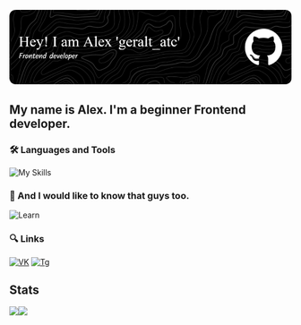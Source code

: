 ![Header](https://github.com/geraltAtc/geraltAtc/blob/main/assets/header.png)

## My name is Alex. I'm a beginner Frontend developer.

### 🛠 Languages and Tools
![My Skills](https://skillicons.dev/icons?i=js,html,css,ts,react,figma
)
### 📖 And I would like to know that guys too.
![Learn](https://skillicons.dev/icons?i=sass,tailwindcss,nodejs,nextjs,expressjs,mongodb
)

### 🔍 Links
[![VK](https://img.shields.io/badge/VK-282C34?logo=vk&logoColor=4F7DB3
)](https://vk.com/geralt_atc)
[![Tg](https://img.shields.io/badge/Tg-282C34?logo=telegram&logoColor=27A0D9
)](https://t.me/geralt_atc)

## Stats

<!-- [![geraltAtc's GitHub stats](https://github-readme-stats.vercel.app/api?username=geraltAtc)](https://github.com/anuraghazra/github-readme-stats
)

![Top Langs](https://github-readme-stats.vercel.app/api/top-langs/?username=geraltAtc&layout=compact&theme=dark&title_color=280ed&bg_color=00000000
) -->

<div align="center" style="display: flex;">
	<img height="150em" src="https://github-readme-stats.vercel.app/api?username=geraltatc&show_icons=true&bg_color=00000000&text_color=FFFFFF"/>
	<img height="150em" src="https://github-readme-stats.vercel.app/api/top-langs/?username=geraltatc&layout=compact&theme=dark&title_color=280ed&bg_color=00000000"/>
</div>